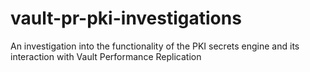 # vault-pr-pki-investigations
An investigation into the functionality of the PKI secrets engine and its interaction with Vault Performance Replication
